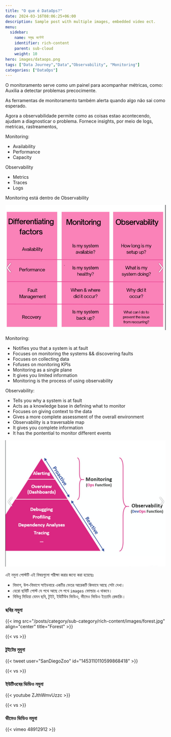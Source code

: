 ```yaml
---
title: "O que é DataOps?"
date: 2024-03-16T08:06:25+06:00
description: Sample post with multiple images, embedded video ect.
menu:
  sidebar:
    name: সমৃদ্ধ কন্টেন্ট
    identifier: rich-content
    parent: sub-cloud
    weight: 10
hero: images/dataops.png
tags: ["Data Journey","Data","Observability", "Monitoring"]
categories: ["DataOps"]
---
```




O monitoramento serve como um painel para acompanhar métricas, como:
Auxilia a detectar problemas precocimente.

As ferramentas de monitoramento também alerta quando algo não sai como esperado.

Agora a observabilidade permite como as coisas estao acontecendo, ajudam a diagnosticar o problema.
Fornece insights, por meio de logs, metricas, rastreamentos,


Monitoring:
- Availability
- Performance
- Capacity

Observability
- Metrics
- Traces
- Logs

Monitoring está dentro de Observability

![alt text](images/1.png)



Monitoring:

- Notifies you that a system is at fault
- Focuses on monitoring the systems && discovering faults
- Focuses on collecting data
- Fofuses on monitoring KPIs
- Monitoring as a single plane
- It gives you limited information
- Monitoring is the process of using observability


Observability:

- Tells you why a system is at fault
- Acts as a knowledge base in defining what to monitor
- Focuses on giving context to the data
- Gives a more complete assessment of the overall environment
- Observability is a traversable map
- It gives you complete information
- It has the pontential to monitor different events
  

![alt text](images/2.png)


















এই নমুনা পোস্টটি এই বিষয়গুলো পরীক্ষা করার জন্যে করা হয়েছেঃ

- বিভাগ, উপ-বিভাগে সাইডবারে একটির ভেতর আরেকটি কিভাবে আছে সেটা দেখা।
- হেরো ছবিটি পোস্ট যে পথে আছে সে পথে `images` ফোল্ডার এ থাকবে।
- বিভিন্ন মিডিয়া যেমন ছবি, টুইট, ইউটিউব ভিডিও, ভীমেও ভিডিও ইত্যাদি রেন্ডারিং।

### ছবির নমুনা

{{< img src="/posts/category/sub-category/rich-content/images/forest.jpg" align="center" title="Forest" >}}

{{< vs >}}

### টুইটের নুমুনা

{{< tweet user="SanDiegoZoo" id="1453110110599868418" >}}

{{< vs >}}

### ইউটিওবের ভিডিও নমুনা

{{< youtube ZJthWmvUzzc >}}

{{< vs >}}

### ভীমেও ভিডিও নমুনা

{{< vimeo 48912912 >}}

